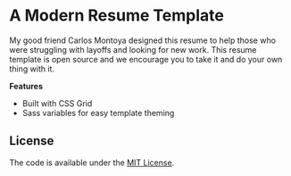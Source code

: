 # A Modern Resume Template

My good friend Carlos Montoya designed this resume to help those who were struggling with layoffs and looking for new work. This resume template is open source and we encourage you to take it and do your own thing with it.

**Features**

- Built with CSS Grid
- Sass variables for easy template theming



## License

The code is available under the [MIT License](LICENSE.md).
